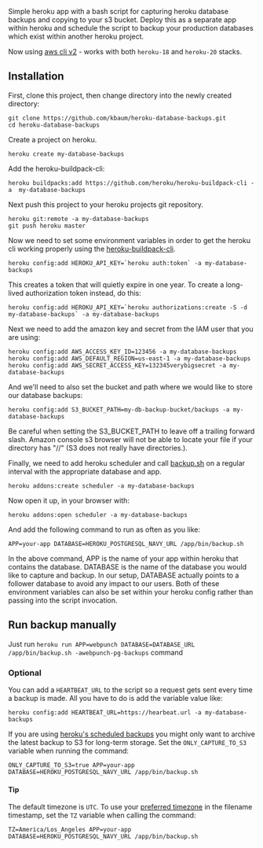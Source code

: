 Simple heroku app with a bash script for capturing heroku database backups and copying to your s3 bucket.  Deploy this as a separate app within heroku and schedule the script to backup your production databases which exist within another heroku project.

Now using [aws cli v2](https://docs.aws.amazon.com/cli/latest/userguide/install-cliv2-linux.html) - works with both `heroku-18` and `heroku-20` stacks.

## Installation


First, clone this project, then change directory into the newly created directory:

```
git clone https://github.com/kbaum/heroku-database-backups.git
cd heroku-database-backups
```

Create a project on heroku.

```
heroku create my-database-backups
```
Add the heroku-buildpack-cli:

```
heroku buildpacks:add https://github.com/heroku/heroku-buildpack-cli -a  my-database-backups
```

Next push this project to your heroku projects git repository.

```
heroku git:remote -a my-database-backups
git push heroku master
```

Now we need to set some environment variables in order to get the heroku cli working properly using the [heroku-buildpack-cli](https://github.com/heroku/heroku-buildpack-cli).

```
heroku config:add HEROKU_API_KEY=`heroku auth:token` -a my-database-backups
```

This creates a token that will quietly expire in one year. To create a long-lived authorization token instead, do this:

```
heroku config:add HEROKU_API_KEY=`heroku authorizations:create -S -d my-database-backups` -a my-database-backups
```

Next we need to add the amazon key and secret from the IAM user that you are using:

```
heroku config:add AWS_ACCESS_KEY_ID=123456 -a my-database-backups
heroku config:add AWS_DEFAULT_REGION=us-east-1 -a my-database-backups
heroku config:add AWS_SECRET_ACCESS_KEY=132345verybigsecret -a my-database-backups
```

And we'll need to also set the bucket and path where we would like to store our database backups:

```
heroku config:add S3_BUCKET_PATH=my-db-backup-bucket/backups -a my-database-backups
```
Be careful when setting the S3_BUCKET_PATH to leave off a trailing forward slash.  Amazon console s3 browser will not be able to locate your file if your directory has "//" (S3 does not really have directories.).

Finally, we need to add heroku scheduler and call [backup.sh](https://github.com/kbaum/heroku-database-backups/blob/master/bin/backup.sh) on a regular interval with the appropriate database and app.

```
heroku addons:create scheduler -a my-database-backups
```

Now open it up, in your browser with:

```
heroku addons:open scheduler -a my-database-backups
```

And add the following command to run as often as you like:

```
APP=your-app DATABASE=HEROKU_POSTGRESQL_NAVY_URL /app/bin/backup.sh
```

In the above command, APP is the name of your app within heroku that contains the database.  DATABASE is the name of the database you would like to capture and backup.  In our setup, DATABASE actually points to a follower database to avoid any impact to our users.  Both of these environment variables can also be set within your heroku config rather than passing into the script invocation.

## Run backup manually

Just run `heroku run APP=webpunch DATABASE=DATABASE_URL /app/bin/backup.sh -awebpunch-pg-backups` command

### Optional

You can add a `HEARTBEAT_URL` to the script so a request gets sent every time a backup is made. All you have to do is add the variable value like:

```
heroku config:add HEARTBEAT_URL=https://hearbeat.url -a my-database-backups
```

If you are using [heroku's scheduled backups](https://devcenter.heroku.com/articles/heroku-postgres-backups#scheduling-backups) you might only want to archive the latest
backup to S3 for long-term storage. Set the `ONLY_CAPTURE_TO_S3` variable when running the command:

```
ONLY_CAPTURE_TO_S3=true APP=your-app DATABASE=HEROKU_POSTGRESQL_NAVY_URL /app/bin/backup.sh
```

#### Tip

The default timezone is `UTC`. To use your [preferred timezone](https://en.wikipedia.org/wiki/List_of_tz_database_time_zones) in the filename timestamp, set the `TZ` variable when calling the command:

```
TZ=America/Los_Angeles APP=your-app DATABASE=HEROKU_POSTGRESQL_NAVY_URL /app/bin/backup.sh
```
